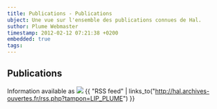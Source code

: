 ```yaml
---
title: Publications - Publications
ubject: Une vue sur l'ensemble des publications connues de Hal.
suthor: Plume Webmaster
timestamp: 2012-02-12 07:21:38 +0200
embedded: true
tags: 
---
```


## Publications

Information available as <img src="/{{ site.url }}/img/feed-14x14.png" /> {{ "RSS feed" | links_to("http://hal.archives-ouvertes.fr/rss.php?tampon=LIP_PLUME") }}

<p></p>
<div class="publis"></div>


[RSS feed]: http://feed2js.org//feed2js.php?src=http%3A%2F%2Fhal.archives-ouvertes.fr%2Frss.php%3Ftampon%3DLIP_PLUME&chan=title&num=0&desc=1&date=y&targ=y&html=y

